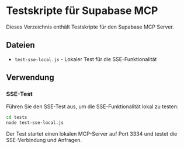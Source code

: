 # Testskripte für Supabase MCP

Dieses Verzeichnis enthält Testskripte für den Supabase MCP Server.

## Dateien

- `test-sse-local.js` - Lokaler Test für die SSE-Funktionalität

## Verwendung

### SSE-Test

Führen Sie den SSE-Test aus, um die SSE-Funktionalität lokal zu testen:

```bash
cd tests
node test-sse-local.js
```

Der Test startet einen lokalen MCP-Server auf Port 3334 und testet die SSE-Verbindung und Anfragen. 
